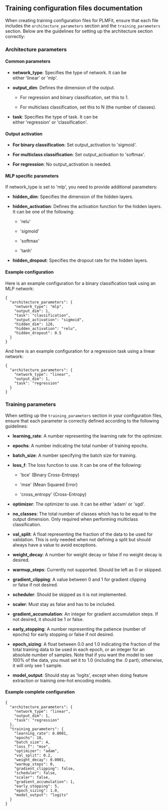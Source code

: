 ## Training configuration files documentation

When creating training configuration files for PLMFit, ensure that each file includes the `architecture_parameters` section and the `training_parameters` section. Below are the guidelines for setting up the architecture section correctly:

### Architecture parameters

#### Common parameters

*   **network\_type**: Specifies the type of network. It can be either 'linear' or 'mlp'.
    
*   **output\_dim**: Defines the dimension of the output.
    
    *   For regression and binary classification, set this to 1.
        
    *   For multiclass classification, set this to N (the number of classes).
        
*   **task**: Specifies the type of task. It can be either 'regression' or 'classification'.
    

#### Output activation

*   **For binary classification**: Set output\_activation to 'sigmoid'.
        
*   **For multiclass classification**: Set output\_activation to 'softmax'.
        
*   **For regression**: No output\_activation is needed.
        

#### MLP specific parameters

If network\_type is set to 'mlp', you need to provide additional parameters:

*   **hidden\_dim**: Specifies the dimension of the hidden layers.
    
*   **hidden\_activation**: Defines the activation function for the hidden layers. It can be one of the following:
    
    *   'relu'
        
    *   'sigmoid'
        
    *   'softmax'
        
    *   'tanh'
        
*   **hidden\_dropout**: Specifies the dropout rate for the hidden layers.
    

#### Example configuration

Here is an example configuration for a binary classification task using an MLP network:
```
{
  "architecture_parameters": {
    "network_type": "mlp",
    "output_dim": 1,
    "task": "classification",
    "output_activation": "sigmoid",
    "hidden_dim": 128,
    "hidden_activation": "relu",
    "hidden_dropout": 0.5
  }
}
```
And here is an example configuration for a regression task using a linear network:
```
{
  "architecture_parameters": {
    "network_type": "linear",
    "output_dim": 1,
    "task": "regression"
  }
}
```

### Training parameters
When setting up the `training_parameters` section in your configuration files, ensure that each parameter is correctly defined according to the following guidelines:
    
*   **learning_rate**: A number representing the learning rate for the optimizer.
    
*   **epochs**: A number indicating the total number of training epochs.
    
*   **batch_size**: A number specifying the batch size for training.
    
*   **loss_f**: The loss function to use. It can be one of the following:
    
    *   'bce' (Binary Cross-Entropy)
        
    *   'mse' (Mean Squared Error)
        
    *   'cross_entropy' (Cross-Entropy)
        
*   **optimizer**: The optimizer to use. It can be either 'adam' or 'sgd'.

*   **no_classes**: The total number of classes which has to be equal to the output dimension. Only required when performing multiclass classification.
    
*   **val_split**: A float representing the fraction of the data to be used for validation. This is only needed when not defining a split but should always have a value to avoid exceptions.
    
*   **weight_decay**: A number for weight decay or false if no weight decay is desired.
    
*   **warmup_steps**: Currently not supported. Should be left as 0 or skipped.
    
*   **gradient_clipping**: A value between 0 and 1 for gradient clipping or false if not desired.
    
*   **scheduler**: Should be skipped as it is not implemented.
    
*   **scaler**: Must stay as false and has to be included.
    
*   **gradient_accumulation**: An integer for gradient accumulation steps. If not desired, it should be 1 or false.
    
*   **early_stopping**: A number representing the patience (number of epochs) for early stopping or false if not desired.
    
*   **epoch_sizing**: A float between 0.0 and 1.0 indicating the fraction of the total training data to be used in each epoch, or an integer for an absolute number of samples. Note that if you want the model to see 100% of the data, you must set it to 1.0 (including the .0 part); otherwise, it will only see 1 sample.
    
*   **model_output**: Should stay as 'logits', except when doing feature extraction or training one-hot encoding models.
    
#### Example complete configuration
```
{
  "architecture_parameters": {
    "network_type": "linear",
    "output_dim": 1,
    "task": "regression"
  },
  "training_parameters": {
    "learning_rate": 0.0001,
    "epochs": 10,
    "batch_size": 4,
    "loss_f": "mse",
    "optimizer": "adam",
    "val_split": 0.2,
    "weight_decay": 0.0001,
    "warmup_steps": 0,
    "gradient_clipping": false,
    "scheduler": false,
    "scaler": false,
    "gradient_accumulation": 1,
    "early_stopping": 5,
    "epoch_sizing": 1.0,
    "model_output": "logits"
  }
}
```